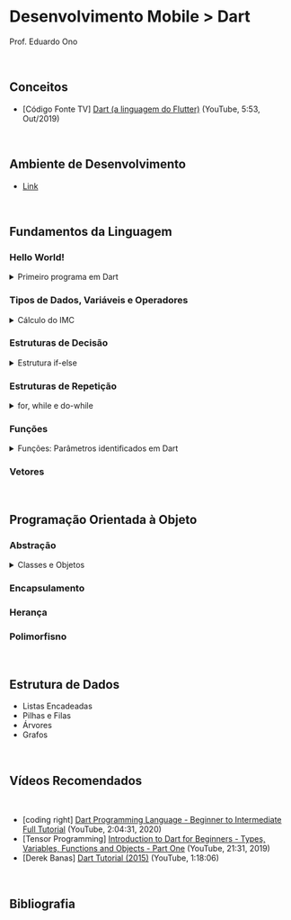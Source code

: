 # Desenvolvimento Mobile > Dart

Prof. Eduardo Ono

<br>

## Conceitos

* [Código Fonte TV] [Dart (a linguagem do Flutter)](https://www.youtube.com/watch?v=i7IzlVImHEc) (YouTube, 5:53, Out/2019)

<br>

## Ambiente de Desenvolvimento

* [Link](ambiente-de-desenvolvimento.md)

<br>

## Fundamentos da Linguagem

### Hello World!

<details>
    <summary>Primeiro programa em Dart</summary>

```dart
void main() {
    print('Olá mundo!');
    // ou
    print("Olá mundo!");
}
```
</details>

### Tipos de Dados, Variáveis e Operadores

<details>
    <summary>Cálculo do IMC</summary>

```dart
void main() {
  double peso = 75, altura = 1.82;
  double imc;

  imc = peso / (altura * altura);

  print(imc.toStringAsPrecision(3));
}
```
</details>

### Estruturas de Decisão

<details>
    <summary>Estrutura if-else</summary>

```dart
import 'dart:math';

void main() {
  var random = new Random();
  int num =
      random.nextInt(100);  // Gera um número inteiro aleatório menor que 100

  print("Número = $num");
  if (num % 2 == 0)
    print("O número é par.");
  else
    print("O número é impar.");
}
```
</details>

### Estruturas de Repetição

<details>
    <summary>for, while e do-while</summary>

```dart
import 'dart:io';

void main() {
  int i;

  for (i = 0; i < 100; i++) {
    stdout.write('$i '); // "print" sem quebra de linha ao final
  }
  print('');

  i = 0;
  while (i < 100) {
    stdout.write('${i++} ');
    i++;
  }
  print('');

  i = 0;
  do {
    stdout.write('$i ');
    i++;
  } while (i < 100);
  print('');
}
```
</details>

### Funções

<details>
    <summary>Funções: Parâmetros identificados em Dart</summary>

```cpp
// C++

#include <iostream>
#include <cstdio>

using namespace std;

void calcularImc(double peso, double altura)
{
    double imc = peso / (altura * altura);
    cout << "Peso = " << peso << endl;
    cout << "IMC = " << imc << "\n\n";
}

void calcularImc(double peso, double altura, string nome)
{
    double imc = peso / (altura * altura);

    printf("Nome: %s\n", nome);
    cout << "Nome: " << nome << endl;
    printf("Peso = %.1f\n", peso);
    printf("IMC = %.1f\n\n", imc);
}

int main()
{
    calcularImc(74, 1.82);
    calcularImc(74, 1.82, "Fulano");
    calcularImc(74, "Fulano", 1.82);  // ERRO!
    return 0;
}
```

```dart
// Dart

// Sequência de parâmetros opcionais (entre colchetes)
void calcularImc(double peso, double altura, [String nome, int idade]) {
  double imc = peso / (altura * altura);

  print("Nome: $nome");
  print("Idade = $idade");
  print("Peso = $peso");
  print("Altura = $altura");
  print("IMC = ${imc.toStringAsPrecision(3)}");
  print("");
}

void main() {
  calcularImc(74, 1.82);
  calcularImc(74, 1.82, "Fulano");
  calcularImc(74, 1.82, "Fulano", 29);
  calcularImc(74, 1.82, 29); // ERRO!
  calcularImc(74, 1.82, 29, "Fulano"); // ERRO!
}
```

```dart
// Dart

// Parâmetros opcionais identificados (entre chaves)
void calcularImc(double peso, double altura, {String nome, int idade}) {
  double imc = peso / (altura * altura);

  print("Nome: $nome");
  print("Idade = $idade");
  print("Peso = $peso");
  print("Altura = $altura");
  print("IMC = ${imc.toStringAsPrecision(3)}");
  print("");
}

void main() {
  calcularImc(74, 1.82);
  calcularImc(74, 1.82, nome: "Fulano");
  calcularImc(74, 1.82, nome: "Fulano", idade: 29);
  calcularImc(74, 1.82, idade: 29);
  calcularImc(74, 1.82, idade: 29, nome: "Fulano");
}
```
</details>

### Vetores

<br>

## Programação Orientada à Objeto

### Abstração

<details>
    <summary>Classes e Objetos</summary>

```dart
void main() {
  Paciente paciente = Paciente();
  paciente.nome = "Fulano de Tal";
  paciente.peso = 75; // kg
  paciente.altura = 1.82; // metros
  paciente.calcularImc();
  paciente.imprimirDados();
}

class Paciente {
  // Atributos
  String nome;
  double peso;
  double altura;
  double imc;

  // Métodos

  void calcularImc() {
    imc = peso / (altura * altura);
  }

  void imprimirDados() {
    print("Nome: $nome");
    print("Peso: $peso");
    print("Altura: $altura");
    print("IMC: ${imc.toStringAsFixed(1)}");
    print("");
  }
}
```

```dart
void main() {
  Paciente paciente1 = new Paciente("Fulano de Tal", 75, 1.82); // metros
  var paciente2 = Paciente("Ciclano de Tal", 68, 1.71);
  paciente1.imprimirDados();
  paciente2.imprimirDados();
}

class Paciente {
  // Atributos
  String nome;
  double peso;
  double altura;
  double imc;

  // Construtor
  Paciente(String nome, double peso, double altura) {
    this.nome = nome;
    this.peso = peso;
    this.altura = altura;
    calcularImc();
  }

  // Métodos

  void calcularImc() {
    imc = peso / (altura * altura);
  }

  void imprimirDados() {
    print("Nome: $nome");
    print("Peso: $peso");
    print("Altura: $altura");
    print("IMC: ${imc.toStringAsFixed(1)}");
    print("");
  }
}
```

```dart
void main() {
  Paciente paciente = new Paciente("Fulano de Tal", 75, 1.82); // metros
  var paciente2 = Paciente("Ciclano de Tal", 68, 1.71);
  paciente.imprimirDados();
}

class Paciente {
  // Atributos
  String nome;
  double peso;
  double altura;
  double imc;

  // Construtor
  Paciente(this.nome, this.peso, this.altura) {
    calcularImc();
  }

  // Métodos

  void calcularImc() {
    imc = peso / (altura * altura);
  }

  void imprimirDados() {
    print("Nome: $nome");
    print("Peso: $peso");
    print("Altura: $altura");
    print("IMC: ${imc.toStringAsFixed(1)}");
    print("");
  }
}
```

</details>

### Encapsulamento

### Herança

### Polimorfisno

<br>

## Estrutura de Dados

* Listas Encadeadas
* Pilhas e Filas
* Árvores
* Grafos

<br>

## Vídeos Recomendados
<br>

* [coding right] [Dart Programming Language - Beginner to Intermediate Full Tutorial](https://www.youtube.com/watch?v=afXXvBOWq14) (YouTube, 2:04:31, 2020)
* [Tensor Programming] [Introduction to Dart for Beginners - Types, Variables, Functions and Objects - Part One](https://www.youtube.com/watch?v=8F2uemqLwvE) (YouTube, 21:31, 2019)
* [Derek Banas] [Dart Tutorial (2015)](https://www.youtube.com/watch?v=OLjyCy-7U2U) (YouTube, 1:18:06)

<br>

## Bibliografia
